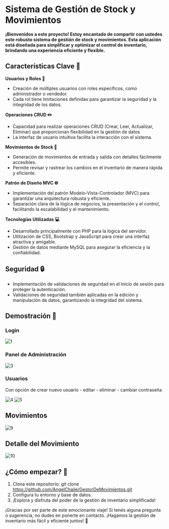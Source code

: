 # **Sistema de Gestión de Stock y Movimientos**

**¡Bienvenidos a este proyecto! Estoy encantado de compartir con ustedes este robusto sistema de gestión de stock y movimientos. Esta aplicación está diseñada para simplificar y optimizar el control de inventario, brindando una experiencia eficiente y flexible.**


## Características Clave 🚀
**Usuarios y Roles 👥**

- Creación de múltiples usuarios con roles específicos, como administrador o vendedor.
- Cada rol tiene limitaciones definidas para garantizar la seguridad y la integridad de los datos.


**Operaciones CRUD ✏️**
- Capacidad para realizar operaciones CRUD (Crear, Leer, Actualizar, Eliminar) que proporcionan flexibilidad en la gestión de datos
- La interfaz de usuario intuitiva facilita la interacción con el sistema.

**Movimientos de Stock 🔄**
  -   Generación de movimientos de entrada y salida con detalles fácilmente accesibles.
  -   Permite revisar y rastrear los cambios en el inventario de manera rápida y eficiente.
  
 **Patrón de Diseño MVC 🌐**
 - Implementación del patrón Modelo-Vista-Controlador (MVC) para garantizar una arquitectura robusta y eficiente.
 - Separación clara de la lógica de negocios, la presentación y el control, facilitando la escalabilidad y el mantenimiento.

**Tecnologías Utilizadas 💻**
  -   Desarrollado principalmente con PHP para la lógica del servidor.
  -   Utilización de CSS, Bootstrap y JavaScript para crear una interfaz atractiva y amigable.
  -   Gestión de datos mediante MySQL para asegurar la eficiencia y la confiabilidad.

##   Seguridad 🔒
   -  Implementación de validaciones de seguridad en el inicio de sesión para proteger la autenticación.
-  Validaciones de seguridad también aplicadas en la edición y manipulación de datos, garantizando la integridad del sistema.


## Demostración 🎥
###  **Login**
![1](https://github.com/AngelChaile/R.G-Rusticos/assets/90362775/74782bbd-24ae-41c8-abdb-7562d24140e6)

###  **Panel de Administración**
![3](https://github.com/AngelChaile/GestorDeMovimientos/assets/90362775/26b7c213-068e-41a3-a790-11cc212a1392)

###  **Usuarios** 
Con opción de crear nuevo usuario - editar - eliminar - cambiar contraseña

![4](https://github.com/AngelChaile/GestorDeMovimientos/assets/90362775/2541231e-7a05-4ecd-8973-d257cfc3276c)
![5](https://github.com/AngelChaile/GestorDeMovimientos/assets/90362775/fabfceef-df88-4e8a-8ed3-7523805fbcf7)

##  **Movimientos**
![9](https://github.com/AngelChaile/GestorDeMovimientos/assets/90362775/58b78943-237e-4b44-bb2e-6d25743dd9a7)

##  **Detalle del Movimiento**
![10](https://github.com/AngelChaile/GestorDeMovimientos/assets/90362775/bb8a7a36-d442-49f3-8274-10cc5127600a)

## ¿Cómo empezar? 🚀
1. Clona este repositorio: git clone https://github.com/AngelChaile/GestorDeMovimientos.git
2. Configura tu entorno y base de datos.
3. ¡Explora y disfruta del poder de la gestión de inventario simplificada!


¡Gracias por ser parte de este emocionante viaje! Si tenés alguna pregunta o sugerencia, no dudes en ponerte en contacto. ¡Hagamos la gestión de inventario más fácil y eficiente juntos! 🌟

